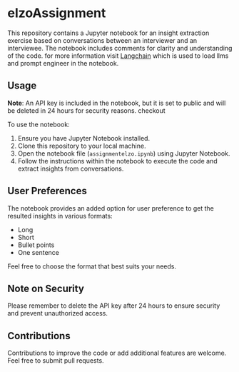 # elzoAssignment


This repository contains a Jupyter notebook for an insight extraction exercise based on conversations between an interviewer and an interviewee. The notebook includes comments for clarity and understanding of the code.
for more information visit [Langchain](https://www.langchain.com/) which is used to load llms and prompt engineer in the notebook.
## Usage
**Note**: An API key is included in the notebook, but it is set to public and will be deleted in 24 hours for security reasons.
checkout 

To use the notebook:

1. Ensure you have Jupyter Notebook installed.
2. Clone this repository to your local machine.
3. Open the notebook file (`assignmentelzo.ipynb`) using Jupyter Notebook.
4. Follow the instructions within the notebook to execute the code and extract insights from conversations.

## User Preferences

The notebook provides an added option for user preference to get the resulted insights in various formats:

- Long
- Short
- Bullet points
- One sentence

Feel free to choose the format that best suits your needs.

## Note on Security

Please remember to delete the API key after 24 hours to ensure security and prevent unauthorized access.

## Contributions

Contributions to improve the code or add additional features are welcome. Feel free to submit pull requests.


